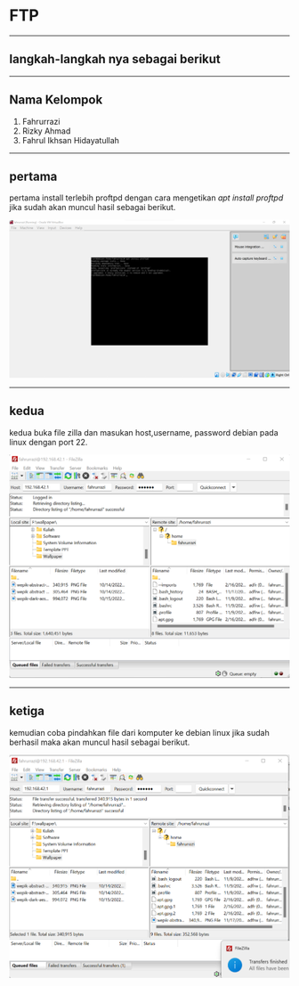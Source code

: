 # FTP
---
## langkah-langkah nya sebagai berikut
---
## Nama Kelompok
1. Fahrurrazi 
2. Rizky Ahmad
3. Fahrul Ikhsan Hidayatullah
---
**pertama**
---
pertama install terlebih proftpd dengan cara mengetikan *apt install proftpd* jika sudah akan muncul hasil sebagai berikut.

<img src="Gambar/install_proftpd.png">

---
**kedua**
---
kedua buka file zilla dan masukan host,username, password debian pada linux dengan port 22.

<img src="Gambar/buka_filezilla_dan_masukan_host_username_dan_password.png">

---
**ketiga**
---
kemudian coba pindahkan file dari komputer ke debian linux jika sudah berhasil maka akan muncul hasil sebagai berikut.

<img src="Gambar/coba_pindah_file_kemudian_akan_muncul_keterangan_nya.png">
